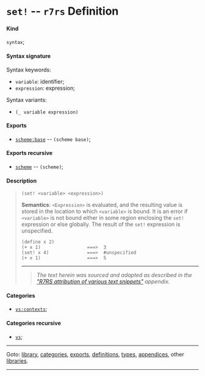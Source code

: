 

<a id='definition__r7rs__set_21'></a>

# `set!` -- `r7rs` Definition


<a id='definition__r7rs__set_21__kind'></a>

#### Kind

`syntax`;


<a id='definition__r7rs__set_21__syntax-signature'></a>

#### Syntax signature

Syntax keywords:
 * `variable`: identifier;
 * `expression`: expression;

Syntax variants:
 * `(_ variable expression)`


<a id='definition__r7rs__set_21__exports'></a>

#### Exports

 * [`scheme:base`](../../r7rs/exports/scheme_3a_base.md#export__r7rs__scheme_3a_base) -- `(scheme base)`;


<a id='definition__r7rs__set_21__exports-recursive'></a>

#### Exports recursive

 * [`scheme`](../../r7rs/exports/scheme.md#export__r7rs__scheme) -- `(scheme)`;


<a id='definition__r7rs__set_21__description'></a>

#### Description

> ````
> (set! <variable> <expression>)
> ````
> 
> 
> 
> **Semantics**:
> `<Expression>` is evaluated, and the resulting value is stored in
> the location to which `<variable>` is bound.  It is an error if `<variable>` is not
> bound either in some region enclosing the `set!` expression
> or else globally.
> The result of the `set!` expression is
> unspecified.
> 
> ````
> (define x 2)
> (+ x 1)                 ===>  3
> (set! x 4)              ===>  #unspecified
> (+ x 1)                 ===>  5
> ````
> 
> 
> ----
> > *The text herein was sourced and adapted as described in the ["R7RS attribution of various text snippets"](../../r7rs/appendices/attribution.md#appendix__r7rs__attribution) appendix.*


<a id='definition__r7rs__set_21__categories'></a>

#### Categories

 * [`vs:contexts`](../../r7rs/categories/vs_3a_contexts.md#category__r7rs__vs_3a_contexts);


<a id='definition__r7rs__set_21__categories-recursive'></a>

#### Categories recursive

 * [`vs`](../../r7rs/categories/vs.md#category__r7rs__vs);

----

Goto: [library](../../r7rs/_index.md#library__r7rs), [categories](../../r7rs/categories/_index.md#toc__r7rs__categories), [exports](../../r7rs/exports/_index.md#toc__r7rs__exports), [definitions](../../r7rs/definitions/_index.md#toc__r7rs__definitions), [types](../../r7rs/types/_index.md#toc__r7rs__types), [appendices](../../r7rs/appendices/_index.md#toc__r7rs__appendices), other [libraries](../../_libraries.md#toc__libraries).

----

